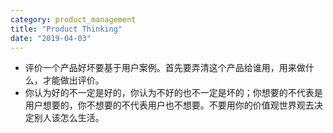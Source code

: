 ```yaml
---
category: product_management
title: "Product Thinking"
date: "2019-04-03"
---
```


- 评价一个产品好坏要基于用户案例。首先要弄清这个产品给谁用，用来做什么，才能做出评价。
- 你认为好的不一定是好的，你认为不好的也不一定是坏的；你想要的不代表是用户想要的，你不想要的不代表用户也不想要。不要用你的价值观世界观去决定别人该怎么生活。
